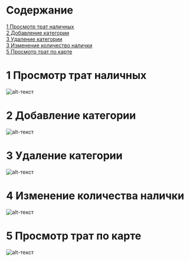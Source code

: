 # Содержание
<a href="#1-просмотр-трат-наличных">1 Просмотр трат наличных</a></br>
<a href="#2-добавление-категории">2 Добавление категории</a></br>
<a href="#3-удаление-категории">3 Удаление категории</a></br>
<a href="#4-изменение-количества-налички">3 Изменение количество налички</a></br>
<a href="#5-просмотр-трат-по-карте">5 Просмотр трат по карте</a></br>
# 1 Просмотр трат наличных
![alt-текст](https://github.com/Nikita199909/My-Money/blob/master/Documentation/Diagrams/Activities/ActivitiCashWork.png "Cash")
# 2 Добавление категории
![alt-текст](https://github.com/Nikita199909/My-Money/blob/master/Documentation/Diagrams/Activities/Adding.png "Cash 2")
# 3 Удаление категории 
![alt-текст](https://github.com/Nikita199909/My-Money/blob/master/Documentation/Diagrams/Activities/delete.png "Cash 3")
# 4 Изменение количества налички 
![alt-текст](https://github.com/Nikita199909/My-Money/blob/master/Documentation/Diagrams/Activities/activitichangeCash.png "Cash 4")
# 5 Просмотр трат по карте 
![alt-текст](https://github.com/Nikita199909/My-Money/blob/master/Documentation/Diagrams/Activities/Card.png "Card 1")
